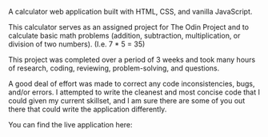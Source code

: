 A calculator web application built with HTML, CSS, and vanilla JavaScript.

This calculator serves as an assigned project for The Odin Project and to calculate basic math problems (addition, subtraction, multiplication, or division of two numbers). (I.e. 7 * 5 = 35)

This project was completed over a period of 3 weeks and took many hours of research, coding, reviewing, problem-solving, and questions.

A good deal of effort was made to correct any code inconsistencies, bugs, and/or errors. I attempted to write the cleanest and most concise code that I could given my current skillset, and I am sure there are some of you out there that could write the application differently.

You can find the live application here:
